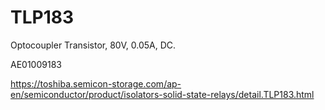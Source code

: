 # TLP183
Optocoupler Transistor, 80V, 0.05A, DC.

AE01009183

https://toshiba.semicon-storage.com/ap-en/semiconductor/product/isolators-solid-state-relays/detail.TLP183.html
